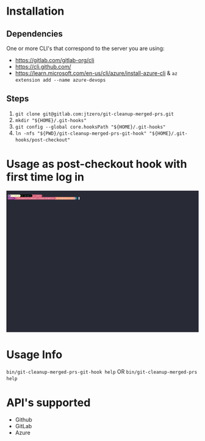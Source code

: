 
# Installation
  ## Dependencies
  One or more CLI's that correspond to the server you are using:
  - https://gitlab.com/gitlab-org/cli
  - https://cli.github.com/
  - https://learn.microsoft.com/en-us/cli/azure/install-azure-cli & `az extension add --name azure-devops`
  ## Steps
  1. `git clone git@gitlab.com:jtzero/git-cleanup-merged-prs.git`
  1. `mkdir "${HOME}/.git-hooks"`
  1. `git config --global core.hooksPath "${HOME}/.git-hooks"`
  1. `ln -nfs "${PWD}/git-cleanup-merged-prs-git-hook" "${HOME}/.git-hooks/post-checkout"`

# Usage as post-checkout hook with first time log in
  ![first time use](./web/first-time.gif)

# Usage Info
  `bin/git-cleanup-merged-prs-git-hook help` OR `bin/git-cleanup-merged-prs help`

# API's supported
 - Github
 - GitLab
 - Azure
